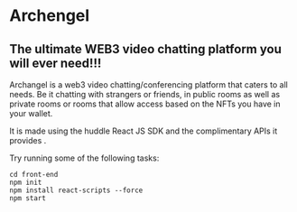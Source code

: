 # Archengel 
## The ultimate WEB3 video chatting platform you will ever need!!!

Archangel is a web3 video chatting/conferencing platform that caters to all needs.
Be it chatting with strangers or friends, in public rooms as well as private rooms or rooms that allow access based on the NFTs you have in your wallet.

It is made using the huddle React JS SDK and the complimentary APIs it provides .




Try running some of the following tasks:

```shell
cd front-end 
npm init
npm install react-scripts --force
npm start
```
